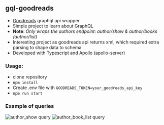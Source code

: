 ## gql-goodreads

- [Goodreads](https://www.goodreads.com/api) graphql api wrapper
- Simple project to learn about GraphQL
- **Note**: _Only wraps the authors endpoint: author/show & author/books (author/list)_
- Interesting project as goodreads api returns xml, which required extra parsing to shape data to schema
- Developed with Typescript and Apollo (apollo-server)

### Usage:

- clone repository
- `npm install`
- Create .env file with `GOODREADS_TOKEN=your_goodreads_api_key`
- `npm run start`

### Example of queries

![author_show query](https://i.gyazo.com/89efddd835449cae66fc78b0602fb0dc.png)
![author_book_list query](https://i.gyazo.com/3b70d3f503bb8c2563dd4b5e1b20390b.png)
